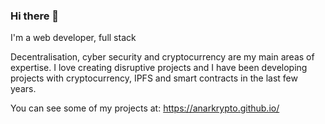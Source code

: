### Hi there 👋

I'm a web developer, full stack

Decentralisation, cyber security and cryptocurrency are my main areas of expertise.
I love creating disruptive projects and I have been developing projects with cryptocurrency, IPFS and smart contracts in the last few years.

You can see some of my projects at: https://anarkrypto.github.io/

